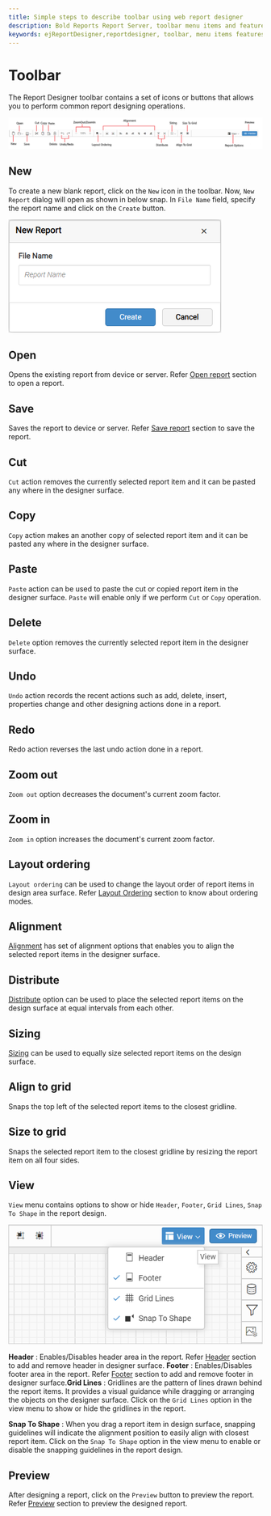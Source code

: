 ```yaml
---
title: Simple steps to describe toolbar using web report designer
description: Bold Reports Report Server, toolbar menu items and features, data source, report items in Web Report Designer
keywords: ejReportDesigner,reportdesigner, toolbar, menu items features web designer
---
```


# Toolbar

The Report Designer toolbar contains a set of icons or buttons that allows you to perform common report designing operations.

![toolbar items](/static/assets/on-premise/images/report-designer/compose-report/toolbar/toolbar-menu.png)

## New

To create a new blank report, click on the `New` icon in the toolbar. Now, `New Report` dialog will open as shown in below snap. In `File Name` field, specify the report name and click on the `Create` button.

![New report dialog](/static/assets/on-premise/images/report-designer/compose-report/toolbar/new-report.png)

## Open

Opens the existing report from device or server. Refer [Open report](./../../open-report-in-web-designer/) section to open a report.

## Save

Saves the report to device or server. Refer [Save report](./../../save-report-in-web-designer/) section to save the report.

## Cut

`Cut` action removes the currently selected report item and it can be pasted any where in the designer surface.

## Copy

`Copy` action makes an another copy of selected report item and it can be pasted any where in the designer surface.

## Paste

`Paste` action can be used to paste the cut or copied report item in the designer surface. `Paste` will enable only if we perform `Cut` or `Copy` operation.

## Delete

`Delete` option removes the currently selected report item in the designer surface.

## Undo

`Undo` action records the recent actions such as add, delete, insert, properties change and other designing actions done in a report.

## Redo

Redo action reverses the last undo action done in a report.

## Zoom out

`Zoom out` option decreases the document's current zoom factor.

## Zoom in

`Zoom in` option increases the document's current zoom factor.

## Layout ordering

`Layout ordering` can be used to change the layout order of report items in design area surface. Refer [Layout Ordering](./../../compose-report/layout-ordering/) section to know about ordering modes.

## Alignment

[Alignment](./../../compose-report/design-surface/report-item-alignment/#align) has set of alignment options that enables you to align the selected report items in the designer surface.

## Distribute

[Distribute](./../../compose-report/design-surface/report-item-alignment/#distribute) option can be used to place the selected report items on the design surface at equal intervals from each other.

## Sizing

[Sizing](./../../compose-report/design-surface/report-item-alignment/#sizing) can be used to equally size selected report items on the design surface.

## Align to grid

Snaps the top left of the selected report items to the closest gridline.

## Size to grid

Snaps the selected report item to the closest gridline by resizing the report item on all four sides.

## View

`View` menu contains options to show or hide `Header`, `Footer`, `Grid Lines`, `Snap To Shape` in the report design.

![View Menu](/static/assets/on-premise/images/report-designer/compose-report/toolbar/view-menu.png)

**Header** : Enables/Disables header area in the report. Refer [Header](./../../compose-report/show-or-hide-header-footer-in-report/#show-or-hide-report-header) section to add and remove header in designer surface.
**Footer** : Enables/Disables footer area in the report. Refer [Footer](./../../compose-report/show-or-hide-header-footer-in-report/#show-or-hide-report-footer) section to add and remove footer in designer surface.**Grid Lines** : Gridlines are the pattern of lines drawn behind the report items. It provides a visual guidance while dragging or arranging the objects on the designer surface. Click on the `Grid Lines` option in the view menu to show or hide the gridlines in the report.

**Snap To Shape** : When you drag a report item in design surface, snapping guidelines will indicate the alignment position to easily align with closest report item. Click on the `Snap To Shape` option in the view menu to enable or disable the snapping guidelines in the report design.

## Preview

After designing a report, click on the `Preview` button to preview the report. Refer [Preview](./../../preview-report-in-web-designer/) section to preview the designed report.